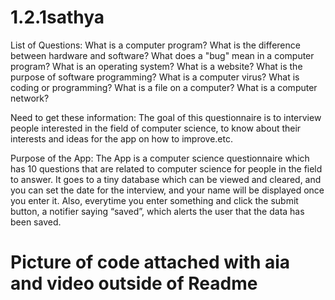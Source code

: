 # 1.2.1sathya


List of Questions: 
What is a computer program?
What is the difference between hardware and software?
What does a "bug" mean in a computer program?
What is an operating system?
What is a website?
What is the purpose of software programming?
What is a computer virus?
What is coding or programming?
What is a file on a computer?
What is a computer network?

Need to get these information: 
The goal of this questionnaire is to interview people interested in the field of computer science, to know about their interests and ideas for the app on how to improve.etc. 

Purpose of the App:
The App is a computer science questionnaire which has 10 questions that are related to computer science for people in the field to answer. It goes to a tiny database which can be viewed and cleared, and you can set the date for the interview, and your name will be displayed once you enter it. Also, everytime you enter something and click the submit button, a notifier saying “saved”, which alerts the user that the data has been saved. 


# Picture of code attached with aia and video outside of Readme
